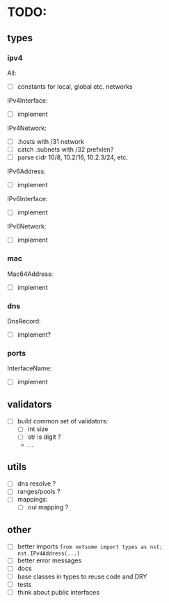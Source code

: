 # TODO:

## types

### ipv4

All:

- [ ] constants for local, global etc. networks

IPv4Interface:

- [ ] implement

IPv4Network:

- [ ] .hosts with /31 network
- [ ] catch .subnets with /32 prefxlen?
- [ ] parse cidr 10/8, 10.2/16, 10.2.3/24, etc.

IPv6Address:

- [ ] implement

IPv6Interface:

- [ ] implement

IPv6Network:

- [ ] implement

### mac

Mac64Address:

- [ ] implement

### dns

DnsRecord:

- [ ] implement?

### ports

InterfaceName:

- [ ] implement

## validators

- [ ] build common set of validators:
  - [ ] int size
  - [ ] str is digit ?
  - ...

## utils

- [ ] dns resolve ?
- [ ] ranges/pools ?
- [ ] mappings:
  - [ ] oui mapping ?

## other

- [ ] better imports `from netsome import types as nst; nst.IPv4Address(...)`
- [ ] better error messages
- [ ] docs
- [ ] base classes in types to reuse code and DRY
- [ ] tests
- [ ] think about public interfaces
